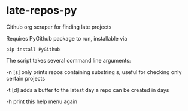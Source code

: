 # late-repos-py
Github org scraper for finding late projects

Requires PyGithub package to run, installable via

`pip install PyGithub`

The script takes several command line arguments:

-n [s] only prints repos containing substring s, useful for checking only certain projects

-t [d] adds a buffer to the latest day a repo can be created in days

-h print this help menu again
